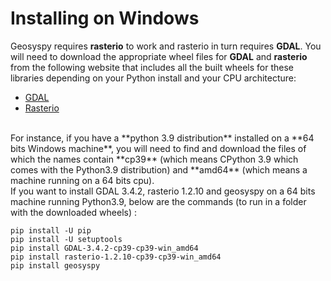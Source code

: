 # Installing on Windows

Geosyspy requires **rasterio** to work and rasterio in turn requires **GDAL**. You will need to download the appropriate wheel files for **GDAL** and **rasterio** from the following website that includes all the built wheels for these libraries depending on your Python install and your CPU architecture:

* [GDAL](https://www.lfd.uci.edu/~gohlke/pythonlibs/#gdal)
* [Rasterio](https://www.lfd.uci.edu/~gohlke/pythonlibs/#rasterio)

<br/>
For instance, if you have a **python 3.9 distribution** installed on a **64 bits Windows machine**, you will need to find and download the files of which the names contain **cp39** (which means CPython 3.9 which comes with the Python3.9 distribution) and **amd64** (which means a machine running on a 64 bits cpu).  

<br/>
If you want to install GDAL 3.4.2, rasterio 1.2.10 and geosyspy on a 64 bits machine running Python3.9, below are the commands (to run in a folder with the downloaded wheels) :

    pip install -U pip 
    pip install -U setuptools
    pip install GDAL-3.4.2-cp39-cp39-win_amd64
    pip install rasterio-1.2.10-cp39-cp39-win_amd64
    pip install geosyspy
